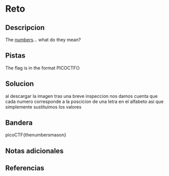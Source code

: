# Reto


## Descripcion
The [numbers](https://jupiter.challenges.picoctf.org/static/f209a32253affb6f547a585649ba4fda/the_numbers.png)... what do they mean?

## Pistas
The flag is in the format PICOCTF{}

## Solucion
al descargar la imagen tras una breve inspeccion nos damos cuenta que cada numero corresponde a la poscicion de una letra en el alfabeto asi que simplemente sustituimos los valores
## Bandera
picoCTF{thenumbersmason}
## Notas adicionales


## Referencias
